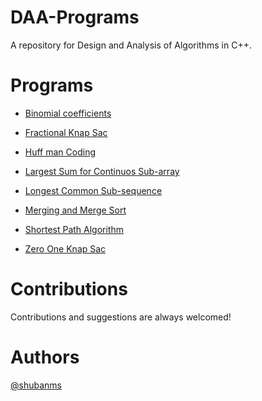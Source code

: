 # DAA-Programs
A repository for Design and Analysis of Algorithms in C++.

# Programs
- [Binomial coefficients](https://github.com/shubanms/DAA-Programs/blob/87e1b0709e8a2e0452901871cf15113965680f65/Programs/BinomialCoefficients.cpp)

- [Fractional Knap Sac](https://github.com/shubanms/DAA-Programs/blob/87e1b0709e8a2e0452901871cf15113965680f65/Programs/FractionalKnapSac.cpp)

- [Huff man Coding](https://github.com/shubanms/DAA-Programs/blob/87e1b0709e8a2e0452901871cf15113965680f65/Programs/HuffManCoding.cpp)

- [Largest Sum for Continuos Sub-array](https://github.com/shubanms/DAA-Programs/blob/87e1b0709e8a2e0452901871cf15113965680f65/Programs/LargestSumContinousSubarray.CPP)

- [Longest Common Sub-sequence](https://github.com/shubanms/DAA-Programs/blob/87e1b0709e8a2e0452901871cf15113965680f65/Programs/LongestCommonSubSequence.cpp)

- [Merging and Merge Sort](https://github.com/shubanms/DAA-Programs/blob/87e1b0709e8a2e0452901871cf15113965680f65/Programs/MergeSortAndMerging.cpp)

- [Shortest Path Algorithm](https://github.com/shubanms/DAA-Programs/blob/87e1b0709e8a2e0452901871cf15113965680f65/Programs/ShortestPathAlgorithm.cpp)

- [Zero One Knap Sac](https://github.com/shubanms/DAA-Programs/blob/87e1b0709e8a2e0452901871cf15113965680f65/Programs/ZeroOneKnapSac.cpp)



# Contributions
Contributions and suggestions are always welcomed!

# Authors
[@shubanms](https://github.com/shubanms)
